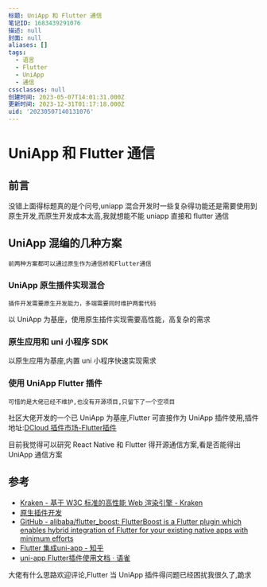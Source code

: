 ```yaml
---
标题: UniApp 和 Flutter 通信
笔记ID: 1683439291076
描述: null
封面: null
aliases: []
tags:
  - 语言
  - Flutter
  - UniApp
  - 通信
cssclasses: null
创建时间: 2023-05-07T14:01:31.000Z
更新时间: 2023-12-31T01:17:18.000Z
uid: '20230507140131076'
---
```


# UniApp 和 Flutter 通信

## 前言

没错上面得标题真的是个问号,uniapp 混合开发时一些复杂得功能还是需要使用到原生开发,而原生开发成本太高,我就想能不能 uniapp 直接和 flutter 通信

## UniApp 混编的几种方案

```ad-note
前两种方案都可以通过原生作为通信桥和Flutter通信
```

### UniApp 原生插件实现混合

    插件开发需要原生开发能力，多端需要同时维护两套代码

  以 UniApp 为基座，使用原生插件实现需要高性能，高复杂的需求

### 原生应用和 uni 小程序 SDK

 以原生应用为基座,内置 uni 小程序快速实现需求

### 使用 UniApp Flutter 插件

```ad-warning
可惜的是大佬已经不维护,也没有开源项目,只留下了一个空项目
```

社区大佬开发的一个已 UniApp 为基座,Flutter 可直接作为 UniApp 插件使用,插件地址:[DCloud 插件市场-Flutter插件](https://ext.dcloud.net.cn/search?q=flutter)

目前我觉得可以研究 React Native 和 Flutter 得开源通信方案,看是否能得出 UniApp 通信方案

## 参考

- [Kraken - 基于 W3C 标准的高性能 Web 渲染引擎 - Kraken](https://openkraken.com/)
- [原生插件开发](https://nativesupport.dcloud.net.cn/NativePlugin/README)
- [GitHub - alibaba/flutter_boost: FlutterBoost is a Flutter plugin which enables hybrid integration of Flutter for your existing native apps with minimum efforts](https://github.com/alibaba/flutter_boost)
- [Flutter 集成uni-app - 知乎](https://zhuanlan.zhihu.com/p/367764687)
- [uni-app Flutter插件使用文档 · 语雀](https://www.yuque.com/books/share/79a0282c-e800-408a-9d1f-226682cf77a1)

大佬有什么思路欢迎评论,Flutter 当 UniApp 插件得问题已经困扰我很久了,跪求
